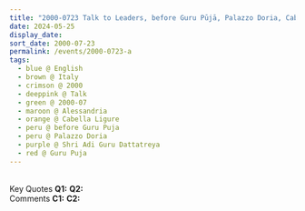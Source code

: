 ```yaml
---
title: "2000-0723 Talk to Leaders, before Guru Pūjā, Palazzo Doria, Cabella Ligure, Alessandria, Italy"
date: 2024-05-25
display_date: 
sort_date: 2000-07-23
permalink: /events/2000-0723-a
tags:
  - blue @ English
  - brown @ Italy
  - crimson @ 2000
  - deeppink @ Talk
  - green @ 2000-07
  - maroon @ Alessandria
  - orange @ Cabella Ligure
  - peru @ before Guru Puja
  - peru @ Palazzo Doria  
  - purple @ Shri Adi Guru Dattatreya
  - red @ Guru Puja
---
```


<br>

<wave-list>
  <list-title color="DarkSeaGreen" width="55">Key Quotes</list-title>
  <list-item color="BlanchedAlmond" width="280"><b>Q1:</b> <i></i></list-item>
  <list-item color="Lavender" width="280"><b>Q2:</b> <i></i></list-item>
</wave-list>

<br>

<wave-list>
  <list-title color="DarkSeaGreen" width="55">Comments</list-title>
  <list-item color="BlanchedAlmond" width="280"><b>C1:</b> <i></i></list-item>
  <list-item color="Lavender" width="280"><b>C2:</b> <i></i></list-item>
</wave-list>